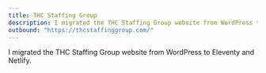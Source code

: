 ```yaml
---
title: THC Staffing Group
description: I migrated the THC Staffing Group website from WordPress to Eleventy and Netlify
outbound: "https://thcstaffinggroup.com/"
---
```


I migrated the THC Staffing Group website from WordPress to Eleventy and Netlify.